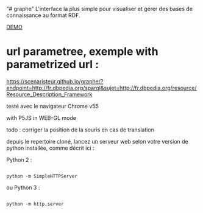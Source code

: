 "# graphe"
L'interface la plus simple pour visualiser et gérer des bases de connaissance au format RDF.



[DEMO](https://scenaristeur.github.io/graphe/)

 # url parametree, exemple with parametrized url :
 
 https://scenaristeur.github.io/graphe/?endpoint=http://fr.dbpedia.org/sparql&sujet=http://fr.dbpedia.org/resource/Resource_Description_Framework





testé avec le navigateur Chrome v55


with P5JS in WEB-GL mode

todo : corriger la position de la souris en cas de translation

depuis le repertoire cloné, lancez un serveur web  selon votre version de python installée, comme décrit ici :

Python 2 :

```

python -m SimpleHTTPServer

```

ou Python 3 :

```

python -m http.server

```

